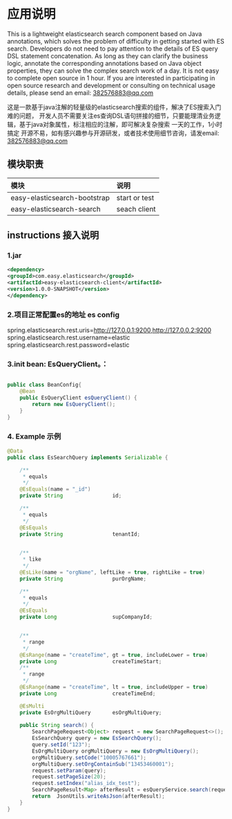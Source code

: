 # 应用说明
This is a lightweight elasticsearch search component based on Java annotations, which solves the problem of difficulty in getting started with ES search. Developers do not need to pay attention to the details of ES query DSL statement concatenation. As long as they can clarify the business logic, annotate the corresponding annotations based on Java object properties, they can solve the complex search work of a day. It is not easy to complete open source in 1 hour. If you are interested in participating in open source research and development or consulting on technical usage details, please send an email: 382576883@qq.com

这是一款基于java注解的轻量级的elasticsearch搜索的组件，解决了ES搜索入门难的问题，
开发人员不需要关注es查询DSL语句拼接的细节，只要能理清业务逻辑，基于java对象属性，标注相应的注解，即可解决复杂搜索
一天的工作，1小时搞定
开源不易，如有感兴趣参与开源研发，或者技术使用细节咨询，请发email: 382576883@qq.com

## 模块职责

| 模块                              | 说明    |
|:--------------------------------|:------|
| easy-elasticsearch-bootstrap    | start or test  |
| easy-elasticsearch-search       | seach client |

## instructions 接入说明
### 1.jar
```xml
<dependency>
<groupId>com.easy.elasticsearch</groupId>
<artifactId>easy-elasticsearch-client</artifactId>
<version>1.0.0-SNAPSHOT</version>
</dependency>
```
### 2.项目正常配置es的地址 es config
spring.elasticsearch.rest.uris=http://127.0.0.1:9200,http://127.0.0.2:9200
spring.elasticsearch.rest.username=elastic
spring.elasticsearch.rest.password=elastic

### 3.init bean: EsQueryClient。：
```java

public class BeanConfig{
    @Bean
    public EsQueryClient esQueryClient() {
        return new EsQueryClient();
    } 
}

```
### 4. Example 示例
```java
@Data
public class EsSearchQuery implements Serializable {

    /**
     * equals
     */
    @EsEquals(name = "_id")
    private String                id;

    /**
     * equals
     */
    @EsEquals
    private String                tenantId;
    

    /**
     * like
     */
    @EsLike(name = "orgName", leftLike = true, rightLike = true)
    private String                purOrgName;

    /**
     * equals
     */
    @EsEquals
    private Long                  supCompanyId;


    /**
     * range
     */
    @EsRange(name = "createTime", gt = true, includeLower = true)
    private Long                  createTimeStart;
    /**
     * range
     */
    @EsRange(name = "createTime", lt = true, includeUpper = true)
    private Long                  createTimeEnd;

    @EsMulti
    private EsOrgMultiQuery       esOrgMultiQuery;
    
    public String search() {
        SearchPageRequest<Object> request = new SearchPageRequest<>();
        EsSearchQuery query = new EsSearchQuery();
        query.setId("123");
        EsOrgMultiQuery orgMultiQuery = new EsOrgMultiQuery();
        orgMultiQuery.setCode("10005767661");
        orgMultiQuery.setOrgContainSub("13453460001");
        request.setParam(query);
        request.setPageSize(20);
        request.setIndex("alias_idx_test");
        SearchPageResult<Map> afterResult = esQueryService.search(request, Map.class);
        return  JsonUtils.writeAsJson(afterResult);
    }
}
```
